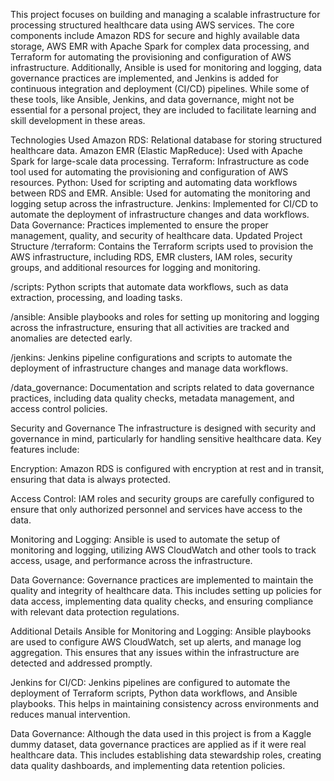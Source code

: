 This project focuses on building and managing a scalable infrastructure for processing structured healthcare data using AWS services. The core components include Amazon RDS for secure and highly available data storage, AWS EMR with Apache Spark for complex data processing, and Terraform for automating the provisioning and configuration of AWS infrastructure. Additionally, Ansible is used for monitoring and logging, data governance practices are implemented, and Jenkins is added for continuous integration and deployment (CI/CD) pipelines. While some of these tools, like Ansible, Jenkins, and data governance, might not be essential for a personal project, they are included to facilitate learning and skill development in these areas.

Technologies Used
Amazon RDS: Relational database for storing structured healthcare data.
Amazon EMR (Elastic MapReduce): Used with Apache Spark for large-scale data processing.
Terraform: Infrastructure as code tool used for automating the provisioning and configuration of AWS resources.
Python: Used for scripting and automating data workflows between RDS and EMR.
Ansible: Used for automating the monitoring and logging setup across the infrastructure.
Jenkins: Implemented for CI/CD to automate the deployment of infrastructure changes and data workflows.
Data Governance: Practices implemented to ensure the proper management, quality, and security of healthcare data.
Updated Project Structure
/terraform: Contains the Terraform scripts used to provision the AWS infrastructure, including RDS, EMR clusters, IAM roles, security groups, and additional resources for logging and monitoring.

/scripts: Python scripts that automate data workflows, such as data extraction, processing, and loading tasks.

/ansible: Ansible playbooks and roles for setting up monitoring and logging across the infrastructure, ensuring that all activities are tracked and anomalies are detected early.

/jenkins: Jenkins pipeline configurations and scripts to automate the deployment of infrastructure changes and manage data workflows.

/data_governance: Documentation and scripts related to data governance practices, including data quality checks, metadata management, and access control policies.

Security and Governance
The infrastructure is designed with security and governance in mind, particularly for handling sensitive healthcare data. Key features include:

Encryption: Amazon RDS is configured with encryption at rest and in transit, ensuring that data is always protected.

Access Control: IAM roles and security groups are carefully configured to ensure that only authorized personnel and services have access to the data.

Monitoring and Logging: Ansible is used to automate the setup of monitoring and logging, utilizing AWS CloudWatch and other tools to track access, usage, and performance across the infrastructure.

Data Governance: Governance practices are implemented to maintain the quality and integrity of healthcare data. This includes setting up policies for data access, implementing data quality checks, and ensuring compliance with relevant data protection regulations.

Additional Details
Ansible for Monitoring and Logging: Ansible playbooks are used to configure AWS CloudWatch, set up alerts, and manage log aggregation. This ensures that any issues within the infrastructure are detected and addressed promptly.

Jenkins for CI/CD: Jenkins pipelines are configured to automate the deployment of Terraform scripts, Python data workflows, and Ansible playbooks. This helps in maintaining consistency across environments and reduces manual intervention.

Data Governance: Although the data used in this project is from a Kaggle dummy dataset, data governance practices are applied as if it were real healthcare data. This includes establishing data stewardship roles, creating data quality dashboards, and implementing data retention policies.

